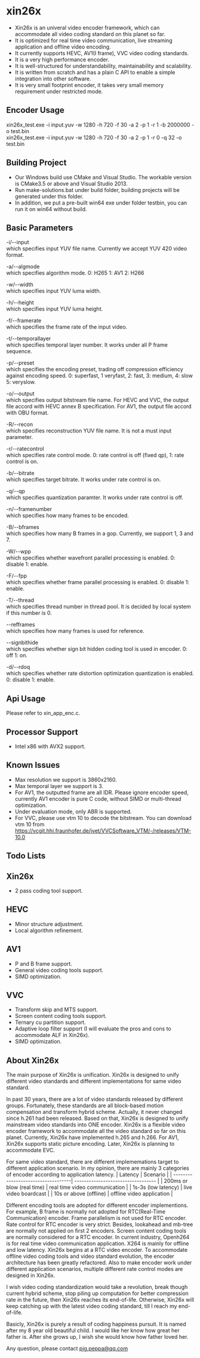 xin26x
=======
- Xin26x is an univeral video encoder framework, which can accommodate all video coding standard on this planet so far.
- It is optimized for real time video communication, live streaming application and offline video encoding.
- It currently supports HEVC, AV1(I frame), VVC video coding standards.
- It is a very high performance encoder.
- It is well-structured for understandability, maintainability and scalability.
- It is written from scratch and has a plain C API to enable a simple integration into other software.
- It is very small footprint encoder, it takes very small memory requirement under restricted mode.

Encoder Usage
----------
xin26x_test.exe -i input.yuv -w 1280 -h 720 -f 30 -a 2 -p 1 -r 1 -b 2000000 -o test.bin   
xin26x_test.exe -i input.yuv -w 1280 -h 720 -f 30 -a 2 -p 1 -r 0 -q 32 -o test.bin

Building Project
----------
- Our Windows build use CMake and Visual Studio. The workable version is CMake3.5 or above and Visual Studio 2013.
- Run make-solutions.bat under build folder, building projects will be generated under this folder. 
- In addition, we put a pre-built win64 exe under folder testbin, you can run it on win64 without build.

Basic Parameters
----------
-i/--input <filename>    
which specifies input YUV file name. Currently we accept YUV 420 video format.

-a/--algmode <integer>    
which specifies algorithm mode. 0: H265 1: AV1 2: H266

-w/--width <integer>    
which specifies input YUV luma width.

-h/--height <integer>    
which specifies input YUV luma height.

-f/--framerate <float>    
which specifies the frame rate of the input video.

-t/--temporallayer <integer>    
which specifies temporal layer number. It works under all P frame sequence.

-p/--preset <integer>    
which specifies the encoding preset, trading off compression efficiency against encoding speed. 0: superfast, 1 veryfast, 2: fast, 3: medium, 4: slow 5: veryslow.

-o/--output <filename>    
which specifies output bitstream file name. For HEVC and VVC, the output file accord with HEVC annex B specification. For AV1, the output file accord with OBU format.

-R/--recon <filename>    
which specifies reconstruction YUV file name. It is not a must input parameter.

-r/--ratecontrol <integer>    
which specifies rate control mode. 0: rate control is off (fixed qp), 1: rate control is on.

-b/--bitrate <integer>    
which specifies target bitrate. It works under rate control is on.

-q/--qp <integer>    
which specifies quantization paramter. It works under rate control is off.

-n/--framenumber <integer>    
which specifies how many frames to be encoded.

-B/--bframes <integer>    
which specifies how many B frames in a gop. Currently, we support 1, 3 and 7.

-W/--wpp <integer>    
which specifies whether wavefront parallel processing is enabled. 0: disable 1: enable.

-F/--fpp <integer>    
which specifies whether frame parallel processing is enabled. 0: disable 1: enable.

-T/--thread <integer>    
which specifies thread number in thread pool. It is decided by local system if this number is 0.

--refframes <integer>    
which specifies how many frames is used for reference.

--signbithide <integer>    
which specifies whether sign bit hidden coding tool is used in encoder. 0: off 1: on.

-d/--rdoq <integer>    
which specifies whether rate distortion optimization quantization is enabled. 0: disable 1: enable.

Api Usage
-----------------
Please refer to xin_app_enc.c.

Processor Support
-----------------
- Intel x86 with AVX2 support.

Known Issues
-----------------
- Max resolution we support is 3860x2160.
- Max temporal layer we support is 3.
- For AV1, the outputted frame are all IDR. Please ignore encoder speed, currently AV1 encoder is pure C code, without SIMD or multi-thread optimization.
- Under evaluation mode, only ABR is supported.
- For VVC, please use vtm 10 to decode the bitstream. You can download vtm 10 from https://vcgit.hhi.fraunhofer.de/jvet/VVCSoftware_VTM/-/releases/VTM-10.0 

Todo Lists
-----------------

Xin26x
-----------------
- 2 pass coding tool support.

HEVC
-----------------
- Minor structure adjustment.
- Local algorithm refinement.

AV1
-----------------
- P and B frame support.
- General video coding tools support.
- SIMD optimization.

VVC
-----------------
- Transform skip and MTS support.
- Screen content coding tools support.
- Ternary cu partition support.
- Adaptive loop filter support (I will evaluate the pros and cons to accommodate ALF in Xin26x).
- SIMD optimization.

About Xin26x
-----------------
The main purpose of Xin26x is unification. Xin26x is designed to unify different video standards and different implementations for same video standard.

In past 30 years, there are a lot of video standards released by different groups. Fortunately, these standards are all block-based motion compensation and transform hybrid scheme. Actually, it never changed since h.261 had been released. Based on that, Xin26x is designed to unify mainstream video standards into ONE encoder. Xin26x is a flexible video encoder framework to accommodate all the video standard so far on this planet. Currently, Xin26x have implemented h.265 and h.266. For AV1, Xin26x supports static picture encoding. Later, Xin26x is planning to accommodate EVC.

For same video standard, there are different implememations target to different application scenario. In my opinion, there are mainly 3 categories of encoder according to application latency.
| Latency                            | Scenario                           |
| -----------------------------------| ---------------------------------- |
| 200ms or blow (real time)          | real time video communication      |
| 1s-3s (low latency)                | live video boardcast               |
| 10s or above (offline)             | offline video application          |

Different encoding tools are adopted for different encoder implementions. For example, B frame is normally not adopted for RTC(Real-Time Communication) encoder. Frame parallelism is not used for RTC encoder. Rate control for RTC encoder is very strict. Besides, lookahead and mb-tree are normally not applied on first 2 encoders. Screen content coding tools are normally considered for a RTC encoder. In current industry, Openh264 is for real time video communication application. X264 is mainly for offline and low latency. Xin26x begins at a RTC video encoder. To accommodate offline video coding tools and video standard evolution, the encoder architecture has been greatly refactored. Also to make encoder work under different application scenarios, multiple different rate control modes are designed in Xin26x. 

I wish video coding standardization would take a revolution, break though current hybrid scheme, stop piling up computation for better compression rate in the future, then Xin26x reaches its end-of-life. Otherwise, Xin26x will keep catching up with the latest video coding standard, till I reach my end-of-life.

Basicly, Xin26x is purely a result of coding happiness pursuit. It is named after my 8 year old beautiful child. I would like her know how great her father is. After she grows up, I wish she would know how father loved her.

Any question, please contact pig.peppa@qq.com
